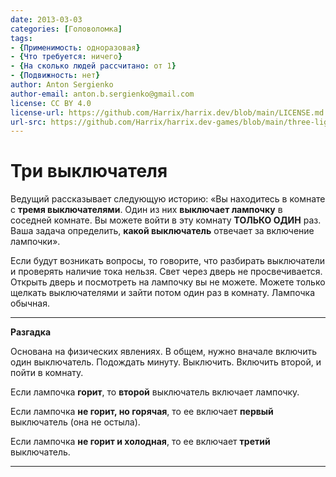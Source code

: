 ```yaml
---
date: 2013-03-03
categories: [Головоломка]
tags:
- {Применимость: одноразовая}
- {Что требуется: ничего}
- {На сколько людей рассчитано: от 1}
- {Подвижность: нет}
author: Anton Sergienko
author-email: anton.b.sergienko@gmail.com
license: CC BY 4.0
license-url: https://github.com/Harrix/harrix.dev/blob/main/LICENSE.md
url-src: https://github.com/Harrix/harrix.dev-games/blob/main/three-light-switches/three-light-switches.md
---
```


# Три выключателя

Ведущий рассказывает следующую историю: «Вы находитесь в комнате с **тремя выключателями**. Один из них **выключает лампочку** в соседней комнате. Вы можете войти в эту комнату **ТОЛЬКО ОДИН** раз. Ваша задача определить, **какой выключатель** отвечает за включение лампочки».

Если будут возникать вопросы, то говорите, что разбирать выключатели и проверять наличие тока нельзя. Свет через дверь не просвечивается. Открыть дверь и посмотреть на лампочку вы не можете. Можете только щелкать выключателями и зайти потом один раз в комнату. Лампочка обычная.

---

**Разгадка** <!-- !details -->

Основана на физических явлениях. В общем, нужно вначале включить один выключатель. Подождать минуту. Выключить. Включить второй, и пойти в комнату.

Если лампочка **горит**, то **второй** выключатель включает лампочку.

Если лампочка **не горит, но горячая**, то ее включает **первый** выключатель (она не остыла).

Если лампочка **не горит и холодная**, то ее включает **третий** выключатель.

---

